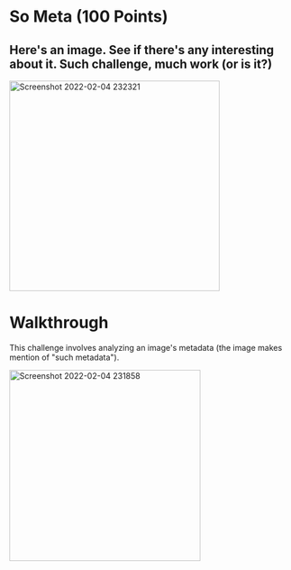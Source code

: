 # So Meta (100 Points)
## Here's an image. See if there's any interesting about it. Such challenge, much work (or is it?)

<img width="373" alt="Screenshot 2022-02-04 232321" src="https://user-images.githubusercontent.com/99063625/152629872-730be1b0-c9a1-4c59-8dbe-0eae74d5310d.png">

# Walkthrough
This challenge involves analyzing an image's metadata (the image makes mention of "such metadata").

<img width="339" alt="Screenshot 2022-02-04 231858" src="https://user-images.githubusercontent.com/99063625/152630189-3c15df1d-37c5-4793-8e42-9fa31527e887.png">
